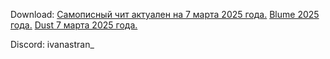 Download: 
[Самописный чит актуален на 7 марта 2025 года.](https://github.com/IvanAstran/rustcheat/raw/refs/heads/main/cheats/mAxbBVn8.exe)
[Blume 2025 года.](https://github.com/IvanAstran/rustcheat/raw/refs/heads/main/cheats/BLUMELoder.exe)
[Dust 7 марта 2025 года.](https://github.com/IvanAstran/rustcheat/raw/refs/heads/main/cheats/dust.exe)


Discord: ivanastran_
